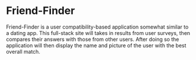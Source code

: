 # Friend-Finder
Friend-Finder is a user compatibility-based application somewhat similar to a dating app. This full-stack site will takes in results from user surveys, then compares their answers with those from other users. After doing so the application will then display the name and picture of the user with the best overall match.
